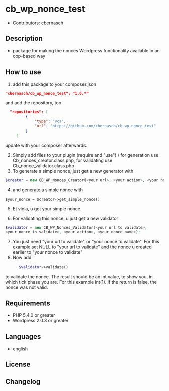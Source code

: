 cb_wp_nonce_test
================

* Contributors: cbernasch

Description
-----------

* package for making the nonces Wordpress functionality available in an oop-based way

How to use
------------

 1. add this package to your composer.json

 ```json
 "cbernasch/cb_wp_nonce_test": "1.0.*"
 ```
and add the repository, too

 ```json
   "repositories": [
          {
              "type": "vcs",
              "url": "https://github.com/cbernasch/cb_wp_nonce_test"
          }
      ]
 ```

 update with your composer afterwards.

 2. Simply add files to your plugin (require and "use") / for generation use Cb_nonces_creator.class.php, for validating use Cb_nonce_validator.class.php
 3. To generate a simple nonce, just get a new generator with
 ```php
 $creator = new CB_WP_Nonces_Creator(<your url>, <your action>, <your nonce name>);
 ```
 4. and generate a simple nonce with
 ```
 $your_nonce = $creator->get_simple_nonce()
 ```
 5. Et viola, u got your simple nonce.

 6. For validating this nonce, u just get a new validator
  ```php
  $validator = new CB_WP_Nonces_Validator(<your url to validate>,
  <your nonce to validate>, <your action>, <your nonce name>);
  ```
 7. You just need "your url to validate" or "your nonce to validate". For this example set NULL to "your url to validate" and the nonce u created earlier to "your nonce to validate"
 8. Now add
  ```php
        $validator->validate()
   ```
   to validate the nonce. The result should be an int value, to show you, in which tick phase you are. For this example int(1). If the return is false, the nonce was not valid.


Requirements
------------

* PHP 5.4.0 or greater
* Wordpress 2.0.3 or greater

Languages
------------

* english

License
-------

Changelog
---------
